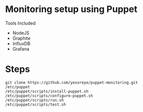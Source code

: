 Monitoring setup using Puppet
=============================

Tools Included

* NodeJS
* Graphite
* InfluxDB
* Grafana

Steps
=====

    git clone https://github.com/yesoreye/puppet-monitoring.git /etc/puppet
    /etc/puppet/scripts/install-puppet.sh
    /etc/puppet/scripts/configure-puppet.sh 
    /etc/puppet/scripts/run.sh
    /etc/puppet/scripts/test.sh

